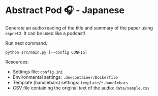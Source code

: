 # Abstract Pod 🎧 - Japanese 

Generate an audio reading of the title and summary of the paper using `espnet2`. It can be used like a podcast!

Run next command.

```
python src/main.py [--config CONFIG]
```

Resources:
- Settings file: `config.ini`
- Environmental settings: `.devcontainer/Dockerfile`
- Template (handlebars) settings: `template/*.handlebars`
- CSV file containing the original text of the audio: `data/sample.csv`
